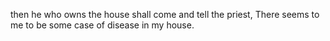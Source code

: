 then he who owns the house shall come and tell the priest, There seems to me to be some case of disease in my house.
